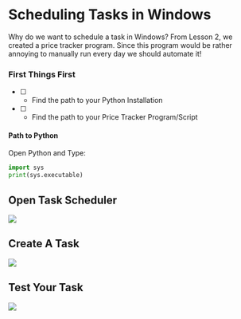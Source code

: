 # Scheduling Tasks in Windows

Why do we want to schedule a task in Windows? From Lesson 2, we created a price tracker program. Since this program would be rather annoying to manually run every day we should automate it!

### First Things First

- [ ] - Find the path to your Python Installation
- [ ] - Find the path to your Price Tracker Program/Script

#### Path to Python

Open Python and Type:

```Python
import sys
print(sys.executable)
```

## Open Task Scheduler

![](https://thumbs.gfycat.com/HollowFantasticAnhinga-size_restricted.gif)

## Create A Task

![](https://thumbs.gfycat.com/GenerousWellmadeKingfisher-size_restricted.gif)

## Test Your Task

![](https://thumbs.gfycat.com/ExhaustedCompleteJumpingbean-size_restricted.gif)


 